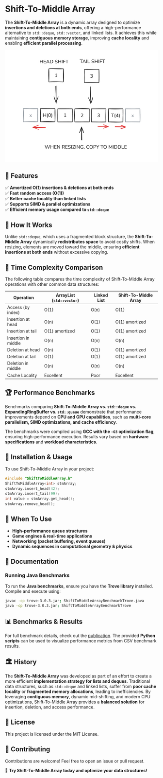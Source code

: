 # Shift-To-Middle Array

The **Shift-To-Middle Array** is a dynamic array designed to optimize **insertions and deletions at both ends**, offering a high-performance alternative to `std::deque`, `std::vector`, and linked lists. It achieves this while maintaining **contiguous memory storage**, improving **cache locality** and enabling **efficient parallel processing**.

![Shift-To-Middle Array](stm.png)

## 🌟 Features
✅ **Amortized O(1) insertions & deletions at both ends**  
✅ **Fast random access (O(1))**  
✅ **Better cache locality than linked lists**  
✅ **Supports SIMD & parallel optimizations**  
✅ **Efficient memory usage compared to `std::deque`**  

## 📌 How It Works
Unlike `std::deque`, which uses a fragmented block structure, the **Shift-To-Middle Array** dynamically **redistributes space** to avoid costly shifts. When resizing, elements are moved toward the middle, ensuring **efficient insertions at both ends** without excessive copying.

## 🚀 Time Complexity Comparison

The following table compares the time complexity of Shift-To-Middle Array operations with other common data structures:

| Operation                  | ArrayList (`std::vector`) | Linked List | Shift-To-Middle Array |
|---------------------------|--------------------------|-------------|-----------------------|
| Access (by index)          | O(1)                     | O(n)        | O(1)                 |
| Insertion at head          | O(n)                     | O(1)        | O(1) amortized       |
| Insertion at tail          | O(1) amortized           | O(1)        | O(1) amortized       |
| Insertion in middle        | O(n)                     | O(n)        | O(n)                 |
| Deletion at head           | O(n)                     | O(1)        | O(1) amortized       |
| Deletion at tail           | O(1)                     | O(1)        | O(1) amortized       |
| Deletion in middle         | O(n)                     | O(n)        | O(n)                 |
| Cache Locality             | Excellent                | Poor        | Excellent            |

## 🏆 Performance Benchmarks
Benchmarks comparing **Shift-To-Middle Array vs. `std::deque` vs. ExpandingRingBuffer vs. `std::queue`** demonstrate that performance improvements depend on **CPU and GPU capabilities**, such as **multi-core parallelism, SIMD optimizations, and cache efficiency**.

The benchmarks were compiled using **GCC with the `-O3` optimization flag**, ensuring high-performance execution. Results vary based on **hardware specifications** and **workload characteristics**.

## 📂 Installation & Usage
To use Shift-To-Middle Array in your project:
```cpp
#include "ShiftToMiddleArray.h"
ShiftToMiddleArray<int> stmArray;
stmArray.insert_head(42);
stmArray.insert_tail(99);
int value = stmArray.get_head();
stmArray.remove_head();
```

## 🔬 When To Use
- **High-performance queue structures**
- **Game engines & real-time applications**
- **Networking (packet buffering, event queues)**
- **Dynamic sequences in computational geometry & physics**

## 📖 Documentation

### Running Java Benchmarks
To run the **Java benchmarks**, ensure you have the **Trove library** installed. Compile and execute using:
```sh
javac -cp trove-3.0.3.jar; ShiftToMiddleArrayBenchmarkTrove.java
java -cp trove-3.0.3.jar; ShiftToMiddleArrayBenchmarkTrove
```

## 📊 Benchmarks & Results
For full benchmark details, check out the [publication](ShiftToMiddleArray.pdf). The provided **Python scripts** can be used to visualize performance metrics from CSV benchmark results.

## 🏛 History
The **Shift-To-Middle Array** was developed as part of an effort to create a more efficient **implementation strategy for lists and deques**. Traditional data structures, such as `std::deque` and linked lists, suffer from **poor cache locality** or **fragmented memory allocations**, leading to inefficiencies. By leveraging **contiguous memory**, dynamic mid-shifting, and modern CPU optimizations, Shift-To-Middle Array provides a **balanced solution** for insertion, deletion, and access performance.

## 📜 License
This project is licensed under the MIT License.

## 🤝 Contributing
Contributions are welcome! Feel free to open an issue or pull request.

🚀 **Try Shift-To-Middle Array today and optimize your data structures!**

